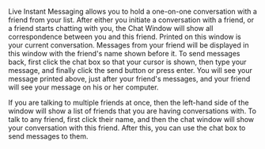 Live Instant Messaging allows you to hold a one-on-one conversation with a friend from your list.  After either you initiate a conversation with a friend, or a friend starts chatting with you, the Chat Window will show all correspondence between you and this friend. Printed on this window is your current conversation. Messages from your friend will be displayed in this window with the friend's name shown before it. To send messages back, first click the chat box so that your cursor is shown, then type your message, and finally click the send button or press enter. You will see your message printed above, just after your friend's messages, and your friend will see your message on his or her computer.

If you are talking to multiple friends at once, then the left-hand side of the window will show a list of friends that you are having conversations with. To talk to any friend, first click their name, and then the chat window will show your conversation with this friend. After this, you can use the chat box to send messages to them.
